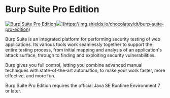 # Burp Suite Pro Edition
[![Burp Suite Pro Edition](https://img.shields.io/badge/chocolatey-burp--suite--pro--edition-brightgreen.svg)](https://community.chocolatey.org/packages/burp-suite-pro-edition/)![](https://img.shields.io/chocolatey/dt/burp-suite-pro-edition)](https://img.shields.io/chocolatey/dt/burp-suite-pro-edition)

Burp Suite is an integrated platform for performing security testing of web applications. Its various tools work seamlessly together to support the entire testing process, from initial mapping and analysis of an application's attack surface, through to finding and exploiting security vulnerabilities.

Burp gives you full control, letting you combine advanced manual techniques with state-of-the-art automation, to make your work faster, more effective, and more fun.

Burp Suite Pro Edition requires the official Java SE Runtime Environment 7 or later.
